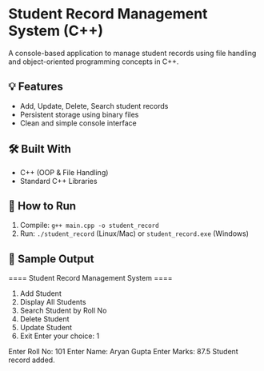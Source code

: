 # Student Record Management System (C++)

A console-based application to manage student records using file handling and object-oriented programming concepts in C++.

## 💡 Features
- Add, Update, Delete, Search student records
- Persistent storage using binary files
- Clean and simple console interface

## 🛠️ Built With
- C++ (OOP & File Handling)
- Standard C++ Libraries

## 📁 How to Run
1. Compile: `g++ main.cpp -o student_record`
2. Run: `./student_record` (Linux/Mac) or `student_record.exe` (Windows)

## 📸 Sample Output

==== Student Record Management System ====
1. Add Student
2. Display All Students
3. Search Student by Roll No
4. Delete Student
5. Update Student
6. Exit
Enter your choice: 1

Enter Roll No: 101
Enter Name: Aryan Gupta
Enter Marks: 87.5
Student record added.
